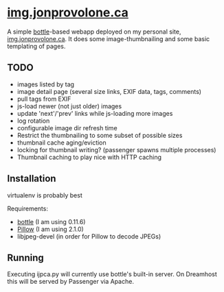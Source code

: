 [i.jp.ca]: http://img.jonprovolone.ca
[bottle]: http://bottlepy.org/
[pillow]: http://python-imaging.github.io/

[img.jonprovolone.ca][i.jp.ca]
==============================
A simple [bottle][bottle]-based webapp deployed on my personal
site, [img.jonprovolone.ca][i.jp.ca]. It does some image-thumbnailing and some
basic templating of pages.

TODO
----
- images listed by tag
- image detail page (several size links, EXIF data, tags, comments)
- pull tags from EXIF
- js-load newer (not just older) images
- update 'next'/'prev' links while js-loading more images
- log rotation
- configurable image dir refresh time
- Restrict the thumbnailing to some subset of possible sizes
- thumbnail cache aging/eviction
- locking for thumbnail writing? (passenger spawns multiple processes)
- Thumbnail caching to play nice with HTTP caching 

Installation
------------
virtualenv is probably best

Requirements:
- [bottle][bottle] (I am using 0.11.6)
- [Pillow][pillow] (I am using 2.1.0)
- libjpeg-devel (in order for Pillow to decode JPEGs)

Running
-------
Executing ijpca.py will currently use bottle's built-in server. On
Dreamhost this will be served by Passenger via Apache.

